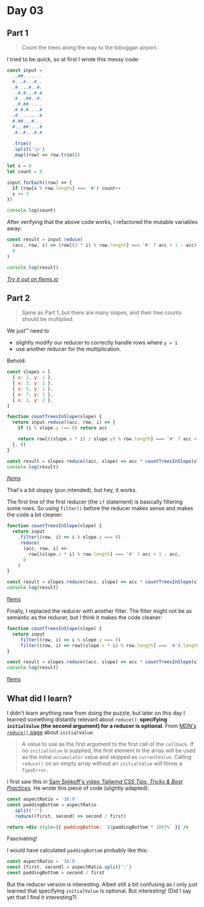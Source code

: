 # Day 03

## Part 1

> Count the trees along the way to the toboggan airport.

I tried to be quick,
so at first I wrote this messy code:

```js
const input = `
  ..##.......
  #...#...#..
  .#....#..#.
  ..#.#...#.#
  .#...##..#.
  ..#.##.....
  .#.#.#....#
  .#........#
  #.##...#...
  #...##....#
  .#..#...#.#
`
  .trim()
  .split('\n')
  .map((row) => row.trim())

let x = 0
let count = 0

input.forEach((row) => {
  if (row[x % row.length] === '#') count++
  x += 3
})

console.log(count)
```

After verifying that the above code works,
I refactored the mutable variables away:

```js
const result = input.reduce(
  (acc, row, i) => (row[(3 * i) % row.length] === '#' ? acc + 1 : acc),
  0
)

console.log(result)
```

[_Try it out on flems.io_](https://flems.io/#0=N4IgtglgJlA2CmIBcBGADGgNCAzvBAxgC7xTK4D2sArkRBQHYB0AVjiNgGYQLtIDaoBgEMwiJCAgMADrVbtsBRiQZFyShjiIACKbJ0BebQAMAOg23amAYiY27D246cPXb85cf27L2y7c+rh7avta+3l5h9uHB-tHOruGBDrFxPn5uaek2scl5XhEF9rmF+UUBKRYh4U5JAf5RuRl5tRWFtsEVWYlpLqk2fr1lXZ3RUaVtE53jcUPddqP1kw091iVt3Rlpi+MFYVH7gbtMixGHk8n+O2c38V1rVZnly-mnWwOZg4lBj+0XR19io9WhMLqEHpZagdsqCngtfk8VtDjj9IeC-mCDtcVgMUd9Kp4El14ucAusQeUZh9Av1-hsKSdgT1-rtWYzPM15lzok0ypzLlMEfN8SKBm9QTixo5eVDhXUCVY4XthtSIVYhkqWu4EcrEXTRsKBZFtYS9llQrieTrYcdmqrTvV+UkGjKpXSlg6GrMtRFrs8Nt8OtbA1D3eyQsbdRLUer-V8auknAa7viLR9xg7RRNbUHTaTUwGY5Tjb0VtNNS1AXFk2znKzujXLWb7kXRbWsz5y3Gw0ngymoyT4abA8tbUX5ZHZWXfgm4fGqeGYcSWVbIaPqcTzn6VSC8YuvfTl7283rkZ8TbHNpujZ7zgd3v6a+8vQzmgbWqXvPNxSTzUSFasc7tpaar5H+SozMmG7Fne2RQYaI7VkKs52hqQ4RkUz4YnkbzyrMDI5MGKJpn+mb5mBqqtv6Kq3KBobMpGI7hh+FbdrmsZunW0KMYu-6sUxvEVuBKZdpWTZHB6VQTo6sIKmmc4BrUnowvmD7JPB-F6gBK5CReX7noWiaEWuhl-BS7HcdB5m3OhgHQWGxmKkuaGodKUltnumGdtalkgWOlrrDR1GJLShyeSxdzTM617PKBBkERJMJkQK6L9mq8bDPJnzKeuIp9H27RoZEGkJsJbkch2QUFGR3pVXJMkSgex5OUa0n6dpX5OgxZrJYl-ZGexKa1eR2zubidqNeUUXLsFhSBdkCFTcC+yWe2zqDZhqn8kuokOXcrTlgeWosW+RFLC2MRSdZsnMs1i1yr6yGaaxNW1WGrrNm9ZJMleinpoJm08Ri5Lrr530mXSCUbiDWl5d825XnMjRXRB7VQ3FVbcgt+UQ9hVU4xGK2XMRRrad696JkiQInpK4FIcORmJVDHXneT9mOTFS4LRJXbbbd9Y0jq5HncWh3DaxuwlP5ilVvuZ79fRPMzhN+FVbSIvM2FMO5bDOzESrXm2ZqE11viCMto6p0My8cp3YVu4vOOYN8gJAPiV1ItuyG2btUbxuu6GcXuhaEVB1zqaGtNr59d+P3cz7jHpZK3WGVBN08UpM6sxB3q4Yn63gy1vszW074FjimxRcnaXh-N4etYG03p-RC67cHxZy0TnuHvuju3YOg3CXhY4-v9E7bbzPqm4+QrpuFBlG1TD3tb1hst94vINf7IVZyl3ueWnnXE93gWK2BB8o5lA0VlL0t1KWt7V2jXhN5VwFUQrX2lHrpSKyHZMZzylkVexcTYfyWKhJ+249q+2gapF2O9CTJ1Dq5ReVk2bLnmrBVBkpMx7xtFcZalVQZimViWeKoofwV0LBmWeXMK5DHVqjLMvg26FVmsjNEhlxZKzzA7COfMAbM27t5a2nEkb0wwg1McYDmJHzpvhZqC8CKRzoQlWchc8Ymy+kHa6GVTy8X8iotscD-pjDQng4x2dF73lgmY4k0D-we0QS1GoC5TJ4LhuzdSfY8JMUIWI-GlI6JcnRnaTxpZ5JbE3nPHSkUfK1jxARGJfVvF7ClpzS2ATCaxVMl+HKWwSaDGyU2T8xdC5U1RkktBh4v5UWrtxQOgsuH+Lxq8IWYM6aPVxvZTyS1Amk0iHUEGW0QyynQvPaKAYmEp1ipLIh09Wb316jmBSBMgI7kwWdaiztbLFMEYMvS7izgGyKBpcaWM5pCwMRol+1ymYbmkmne+ypZaHwkvOSiMZxmIj8dCQ6FtVnc1fnxXZrDd7pw8UyHcK0MFhGSkU90niEi-WyfdX+DE67MJGizP8DsGzbO8WfJRvyvkQPKhxLKDlB7tw+TcZFdTUkZLqvHClgD67nWeXPbRMlsSM36g4uhNFZHjnJdyacw51G9O-rveBHDOEYRVgbY5EyXaq04izY6tKLJmSnkDd5AdqKTz8VfURRdhXPx8UgsBgdtrrOAiTIBcj+5AzJZY32eK2U2S8RfXG7iIrl36Mgn11JUiI0OVciqulJzVWhbkjlUJb7lOeoJQE15dmTx7OQt2PLKYu12pjQGNRR5OIVh8GGrl1WRsVK+H5BZNUdn1vDXxXjLaav4d69pSC9W-ypPsZFMa2l+lSvxO2eS5mit+sFQ44pVpltjRyKZsNS6X3EXEs1MiKGeyYSa80M7CXGNpu6gR+p3IHPRRzFRb091Ph7jbIRnJdliXMGYR4RAABOEAwAAAoACUnQcDSFgBAIg36ADkphzBgf-Y8MAwhpDfu-e+igAB3X92gDAAD5tDIZQ0wD9X6-0wY4LgfA8BiD0E0OQAAzAAJgABxIDQCAAAvpgIQohxCUBoHQRg8gSMaBUGoCQGgtA4fgDgagsBDC6BkHId9pBqAEHgN+4I37hAEAIJgHDqHtMQHQ1h7QSHUP8Go9oAAVLobQABSHTeGEAMAAOZEAABYAF0MMGCMGB6wYHtAAH5tAaYINoAA1NoFA2gkBBc07+zAwQ0DmBg+YUTVB4BMFgBQRzSGJNSaIMR7AeBCC8aoxIAArKgAAnKxtzLGgA)

## Part 2

> Same as Part 1,
> but there are many slopes,
> and their tree counts should be multiplied.

We just&trade; need to

- slightly modify our reducer to correctly handle rows where `y > 1`
- use another reducer for the multiplication.

Behold:

```js
const slopes = [
  { x: 1, y: 1 },
  { x: 3, y: 1 },
  { x: 5, y: 1 },
  { x: 7, y: 1 },
  { x: 1, y: 2 },
]

function countTreesInSlope(slope) {
  return input.reduce((acc, row, i) => {
    if (i % slope.y !== 0) return acc

    return row[((slope.x * i) / slope.y) % row.length] === '#' ? acc + 1 : acc
  }, 0)
}

const result = slopes.reduce((acc, slope) => acc * countTreesInSlope(slope), 1)
console.log(result)
```

[_flems_](https://flems.io/#0=N4IgtglgJlA2CmIBcBGADGgNCAzvBAxgC7xTK4D2sArkRBQHYB0AVjiNgGYQLtIDaoBgEMwiJCAgMADrVbtsBRiQZFyShjiIACKbJ0BebQAMAOg23amAYiY27D246cPXb85cf27L2y7c+rh7avta+3l5h9uHB-tHOruGBDrFxPn5uaek2scl5XhEF9rmF+UUBKRYh4U5JAf5RuRl5tRWFtsEVWYlpLqk2fr1lXZ3RUaVtE53jcUPddqP1kw091iVt3Rlpi+MFYVH7gbtMixGHk8n+O2c38V1rVZnly-mnWwOZg4lBj+0XR19io9WhMLqEHpZagdsqCngtfk8VtDjj9IeC-mCDtcVgMUd9Kp4El14ucAusQeUZh9Av1-hsKSdgT1-rtWYzPM15lzok0ypzLlMEfN8SKBm9QTixo5eVDhXUCVY4XthtSIVYhkqWu4EcrEXTRsKBZFtYS9llQrieTrYcdmqrTvV+UkGjKpXSlg6GrMtRFrs8Nt8OtbA1D3eyQsbdRLUer-V8auknAa7viLR9xg7RRNbUHTaTUwGY5Tjb0VtNNS1AXFk2znKzujXLWb7kXRbWsz5y3Gw0ngymoyT4abA8tbUX5ZHZWXfgm4fGqeGYcSWVbIaPqcTzn6VSC8YuvfTl7283rkZ8TbHNpujZ7zgd3v6a+8vQzmgbWqXvPNxSTzUSFasc7tpaar5H+SozMmG7Fne2RQYaI7VkKs52hqQ4RkUz4YnkbzyrMDI5MGKJpn+mb5mBqqtv6Kq3KBobMpGI7hh+FbdrmsZunW0KMYu-6sUxvEVuBKZdpWTZHB6VQTo6sIKmmc4BrUnowvmD7JPB-F6gBK5CReX7noWiaEWuhl-BS7HcdB5m3OhgHQWGxmKkuaGodKUltnumGdtalkgWOlrrDR1GJLShyeSxdzTM617PKBBkERJMJkQK6L9mq8bDPJnzKeuIp9H27RoZEGkJsJbkch2QUFGR3pVXJMkSgex5OUa0n6dpX5OgxZrJYl-ZGexKa1eR2zubidqNeUUXLsFhSBdkCFTcC+yWe2zqDZhqn8kuokOXcrTlgeWosW+RFLC2MRSdZsnMs1i1yr6yGaaxNW1WGrrNm9ZJMleinpoJm08Ri5Lrr530mXSCUbiDWl5d825XnMjRXRB7VQ3FVbcgt+UQ9hVU4xGK2XMRRrad696JkiQInpK4FIcORmJVDHXneT9mOTFS4LRJXbbbd9Y0jq5HncWh3DaxuwlP5ilVvuZ79fRPMzhN+FVbSIvM2FMO5bDOzESrXm2ZqE11viCMto6p0My8cp3YVu4vOOYN8gJAPiV1ItuyG2btUbxuu6GcXuhaEVB1zqaGtNr59d+P3cz7jHpZK3WGVBN08UpM6sxB3q4Yn63gy1vszW074FjimxRcnaXh-N4etYG03p-RC67cHxZy0TnuHvuju3YOg3CXhY4-v9E7bbzPqm4+QrpuFBlG1TD3tb1hst94vINf7IVZyl3ueWnnXE93gWK2BB8o5lA0VlL0t1KWt7V2jXhN5VwFUQrX2lHrpSKyHZMZzylkVexcTYfyWKhJ+249q+2gapF2O9CTJ1Dq5ReVk2bLnmrBVBkpMx7xtFcZalVQZimViWeKoofwV0LBmWeXMK5DHVqjLMvg26FVmsjNEhlxZKzzA7COfMAbM27t5a2nEkb0wwg1McYDmJHzpvhZqC8CKRzoQlWchc8Ymy+kHa6GVTy8X8iotscD-pjDQng4x2dF73lgmY4k0D-we0QS1GoC5TJ4LhuzdSfY8JMUIWI-GlI6JcnRnaTxpZ5JbE3nPHSkUfK1jxARGJfVvF7ClpzS2ATCaxVMl+HKWwSaDGyU2T8xdC5U1RkktBh4v5UWrtxQOgsuH+Lxq8IWYM6aPVxvZTyS1Amk0iHUEGW0QyynQvPaKAYmEp1ipLIh09Wb316jmBSBMgI7kwWdaiztbLFMEYMvS7izgGyKBpcaWM5pCwMRol+1ymYbmkmne+ypZaHwkvOSiMZxmIj8dCQ6FtVnc1fnxXZrDd7pw8UyHcK0MFhGSkU90niEi-WyfdX+DE67MJGizP8DsGzbO8WfJRvyvkQPKhxLKDlB7tw+TcZFdTUkZLqvHClgD67nWeXPbRMlsSM36g4uhNFZHjnJdyacw51G9O-rveBHDOEYRVgbY5EyXaq04izY6tKLJmSnkDd5AdqKTz8VfURRdhXPx8UgsBgdtrrOAiTIBcj+5AzJZY32eK2U2S8RfXG7iIrl36Mgn11JUiI0OVciqulJzVWhbkjlUJb7lOeoJQE15dmTx7OQt2PLKYu12pjQGNRR5OIVh8GGrl1WRsVK+H5BZNUdn1vDXxXjLaav4d69pSC9W-ypPsZFMa2l+lSvxO2eS5mit+sFQ44pVpltjRyKZsNS6X3EXEs1MiKGeyYSa80M7CXGNpu6gR+p3IHPRRzFRb091Ph7jbIRnJdliXMGYR4RAABOEAwAAAoACUnQcDSFgBAIg36ADkphzBgf-Y8MAwhpDfu-e+igAB3X92gDAAD5tDIZQ0wD9X6-0wY4LgfA8BiD0E0OQAAzAAJgABxIDQCAAAvpgIQohxCUBoHQRg8gSMaBUGoCQGgtDaBwLACg0h4A4Aw9ofgwRgDaAAB5IG0CgTA2gACeamUDaDY4plTanqOaZ0+p-TmBDOqe0AAVlM7pizVm1MAHZ7PmYM1UJT1mNPabU7RxzDAAC65hzCcGoAwCjjBtBKHC0QAAKu++AMmACSDAADKknpPfok1J+A6HgDBES0Qag76LB6DkIlqA1ACDwEQ8IAgBBNO4c0xAdDWHtAFaqJYCAnBtDfogNoAApOJzL8AmBae0AAQgMEYNA6GislYsPVggIWus4fgMV0rOHUP8EQzl6TTBlPaAAFS6HQwAehG7l8b6Hhu4aYAgBgABzIgAALQLGGZvaDA9YMD2gAD82hlvaAANTmbU8t4IbHtBzfMCx1bomdCJZwNQWAhgrvSZwEwSr1XavfuW5p-beWMPYeB6dmLqgEtJZwKljLuXsujd-ZplAMHRNUDG5Jp7SGZOo6IMR7AeBCC8aoxIFAznUAAE5WOBZY0AA)

That's a bit sloppy (pun intended),
but hey, it works.

The first line of the first reducer (the `if` statement)
is basically filtering some rows.
So using `filter()` before the reducer makes sense
and makes the code a bit cleaner:

```js
function countTreesInSlope(slope) {
  return input
    .filter((row, i) => i % slope.y === 0)
    .reduce(
      (acc, row, i) =>
        row[(slope.x * i) % row.length] === '#' ? acc + 1 : acc,
      0
    )
}

const result = slopes.reduce((acc, slope) => acc * countTreesInSlope(slope), 1)
console.log(result)
```

[flems](https://flems.io/#0=N4IgtglgJlA2CmIBcBGADGgNCAzvBAxgC7xTK4D2sArkRBQHYB0AVjiNgGYQLtIDaoBgEMwiJCAgMADrVbtsBRiQZFyShjiIACKbJ0BebQAMAOg23amAYiY27D246cPXb85cf27L2y7c+rh7avta+3l5h9uHB-tHOruGBDrFxPn5uaek2scl5XhEF9rmF+UUBKRYh4U5JAf5RuRl5tRWFtsEVWYlpLqk2fr1lXZ3RUaVtE53jcUPddqP1kw091iVt3Rlpi+MFYVH7gbtMixGHk8n+O2c38V1rVZnly-mnWwOZg4lBj+0XR19io9WhMLqEHpZagdsqCngtfk8VtDjj9IeC-mCDtcVgMUd9Kp4El14ucAusQeUZh9Av1-hsKSdgT1-rtWYzPM15lzok0ypzLlMEfN8SKBm9QTixo5eVDhXUCVY4XthtSIVYhkqWu4EcrEXTRsKBZFtYS9llQrieTrYcdmqrTvV+UkGjKpXSlg6GrMtRFrs8Nt8OtbA1D3eyQsbdRLUer-V8auknAa7viLR9xg7RRNbUHTaTUwGY5Tjb0VtNNS1AXFk2znKzujXLWb7kXRbWsz5y3Gw0ngymoyT4abA8tbUX5ZHZWXfgm4fGqeGYcSWVbIaPqcTzn6VSC8YuvfTl7283rkZ8TbHNpujZ7zgd3v6a+8vQzmgbWqXvPNxSTzUSFasc7tpaar5H+SozMmG7Fne2RQYaI7VkKs52hqQ4RkUz4YnkbzyrMDI5MGKJpn+mb5mBqqtv6Kq3KBobMpGI7hh+FbdrmsZunW0KMYu-6sUxvEVuBKZdpWTZHB6VQTo6sIKmmc4BrUnowvmD7JPB-F6gBK5CReX7noWiaEWuhl-BS7HcdB5m3OhgHQWGxmKkuaGodKUltnumGdtalkgWOlrrDR1GJLShyeSxdzTM617PKBBkERJMJkQK6L9mq8bDPJnzKeuIp9H27RoZEGkJsJbkch2QUFGR3pVXJMkSgex5OUa0n6dpX5OgxZrJYl-ZGexKa1eR2zubidqNeUUXLsFhSBdkCFTcC+yWe2zqDZhqn8kuokOXcrTlgeWosW+RFLC2MRSdZsnMs1i1yr6yGaaxNW1WGrrNm9ZJMleinpoJm08Ri5Lrr530mXSCUbiDWl5d825XnMjRXRB7VQ3FVbcgt+UQ9hVU4xGK2XMRRrad696JkiQInpK4FIcORmJVDHXneT9mOTFS4LRJXbbbd9Y0jq5HncWh3DaxuwlP5ilVvuZ79fRPMzhN+FVbSIvM2FMO5bDOzESrXm2ZqE11viCMto6p0My8cp3YVu4vOOYN8gJAPiV1ItuyG2btUbxuu6GcXuhaEVB1zqaGtNr59d+P3cz7jHpZK3WGVBN08UpM6sxB3q4Yn63gy1vszW074FjimxRcnaXh-N4etYG03p-RC67cHxZy0TnuHvuju3YOg3CXhY4-v9E7bbzPqm4+QrpuFBlG1TD3tb1hst94vINf7IVZyl3ueWnnXE93gWK2BB8o5lA0VlL0t1KWt7V2jXhN5VwFUQrX2lHrpSKyHZMZzylkVexcTYfyWKhJ+249q+2gapF2O9CTJ1Dq5ReVk2bLnmrBVBkpMx7xtFcZalVQZimViWeKoofwV0LBmWeXMK5DHVqjLMvg26FVmsjNEhlxZKzzA7COfMAbM27t5a2nEkb0wwg1McYDmJHzpvhZqC8CKRzoQlWchc8Ymy+kHa6GVTy8X8iotscD-pjDQng4x2dF73lgmY4k0D-we0QS1GoC5TJ4LhuzdSfY8JMUIWI-GlI6JcnRnaTxpZ5JbE3nPHSkUfK1jxARGJfVvF7ClpzS2ATCaxVMl+HKWwSaDGyU2T8xdC5U1RkktBh4v5UWrtxQOgsuH+Lxq8IWYM6aPVxvZTyS1Amk0iHUEGW0QyynQvPaKAYmEp1ipLIh09Wb316jmBSBMgI7kwWdaiztbLFMEYMvS7izgGyKBpcaWM5pCwMRol+1ymYbmkmne+ypZaHwkvOSiMZxmIj8dCQ6FtVnc1fnxXZrDd7pw8UyHcK0MFhGSkU90niEi-WyfdX+DE67MJGizP8DsGzbO8WfJRvyvkQPKhxLKDlB7tw+TcZFdTUkZLqvHClgD67nWeXPbRMlsSM36g4uhNFZHjnJdyacw51G9O-rveBHDOEYRVgbY5EyXaq04izY6tKLJmSnkDd5AdqKTz8VfURRdhXPx8UgsBgdtrrOAiTIBcj+5AzJZY32eK2U2S8RfXG7iIrl36Mgn11JUiI0OVciqulJzVWhbkjlUJb7lOeoJQE15dmTx7OQt2PLKYu12pjQGNRR5OIVh8GGrl1WRsVK+H5BZNUdn1vDXxXjLaav4d69pSC9W-ypPsZFMa2l+lSvxO2eS5mit+sFQ44pVpltjRyKZsNS6X3EXEs1MiKGeyYSa80M7CXGNpu6gR+p3IHPRRzFRb091Ph7jbIRnJdliXMGYR4RAABOEAwAAAoACUnQcDSFgBAIg36ADkphzBgf-Y8MAwhpDfu-e+igAB3X92gDAAD5tDIZQ0wD9X6-0wY4LgfA8BiD0E0OQAAzAAJgABxIDQCAAAvpgIQohxCUBoHQRg8gSMaBUGoCQGgtDaBwLACg0h4A4Aw9ofgwRgDaAAB5IG0CgTA2gACeamUDaDY4plTanqOaZ0+p-TmBDOqe0AAVlM7pizVm1MAHZ7PmYM1UJT1mNPabU7RxzDAAC65hzCcGoAwCjjBtBKHC0QAAKu++AMmACSDAADKknpPfok1J+A6HgDBES0Qag76LB6FoMETw3BYAkHfYh3DmmIDoaw7obQABScTmX4BMC0xhgwRg0AwcsJ4RLUBqAEHgN+yrw3v3CAIAQTTDXdDNcw9N4bOHUP8Gy11pgyntAACplvtY23hhADAADmRAAAWgW+tGDA9YMD2gAD82g5sEG0AAanM2p97lmqjrbQNNmDLGQsRcYGJxLOBqA1bkzl6TOAmCjfG5N2b83NPw7yxh7D72DvRYoLFhLSWcCpYy7l7buXf2aZQDB0TVBuuSfO0hmTMOiDEewHgQgvGqMSBQAATlQHz1jgWWNAA)

Finally,
I replaced the reducer with another filter.
The filter might not be as semantic as the reducer,
but I think it makes the code cleaner:

```js
function countTreesInSlope(slope) {
  return input
    .filter((row, i) => i % slope.y === 0)
    .filter((row, i) => row[(slope.x * i) % row.length] === '#').length
}

const result = slopes.reduce((acc, slope) => acc * countTreesInSlope(slope), 1)
console.log(result)
```

[flems](https://flems.io/#0=N4IgtglgJlA2CmIBcBGADGgNCAzvBAxgC7xTK4D2sArkRBQHYB0AVjiNgGYQLtIDaoBgEMwiJCAgMADrVbtsBRiQZFyShjiIACKbJ0BebQAMAOg23amAYiY27D246cPXb85cf27L2y7c+rh7avta+3l5h9uHB-tHOruGBDrFxPn5uaek2scl5XhEF9rmF+UUBKRYh4U5JAf5RuRl5tRWFtsEVWYlpLqk2fr1lXZ3RUaVtE53jcUPddqP1kw091iVt3Rlpi+MFYVH7gbtMixGHk8n+O2c38V1rVZnly-mnWwOZg4lBj+0XR19io9WhMLqEHpZagdsqCngtfk8VtDjj9IeC-mCDtcVgMUd9Kp4El14ucAusQeUZh9Av1-hsKSdgT1-rtWYzPM15lzok0ypzLlMEfN8SKBm9QTixo5eVDhXUCVY4XthtSIVYhkqWu4EcrEXTRsKBZFtYS9llQrieTrYcdmqrTvV+UkGjKpXSlg6GrMtRFrs8Nt8OtbA1D3eyQsbdRLUer-V8auknAa7viLR9xg7RRNbUHTaTUwGY5Tjb0VtNNS1AXFk2znKzujXLWb7kXRbWsz5y3Gw0ngymoyT4abA8tbUX5ZHZWXfgm4fGqeGYcSWVbIaPqcTzn6VSC8YuvfTl7283rkZ8TbHNpujZ7zgd3v6a+8vQzmgbWqXvPNxSTzUSFasc7tpaar5H+SozMmG7Fne2RQYaI7VkKs52hqQ4RkUz4YnkbzyrMDI5MGKJpn+mb5mBqqtv6Kq3KBobMpGI7hh+FbdrmsZunW0KMYu-6sUxvEVuBKZdpWTZHB6VQTo6sIKmmc4BrUnowvmD7JPB-F6gBK5CReX7noWiaEWuhl-BS7HcdB5m3OhgHQWGxmKkuaGodKUltnumGdtalkgWOlrrDR1GJLShyeSxdzTM617PKBBkERJMJkQK6L9mq8bDPJnzKeuIp9H27RoZEGkJsJbkch2QUFGR3pVXJMkSgex5OUa0n6dpX5OgxZrJYl-ZGexKa1eR2zubidqNeUUXLsFhSBdkCFTcC+yWe2zqDZhqn8kuokOXcrTlgeWosW+RFLC2MRSdZsnMs1i1yr6yGaaxNW1WGrrNm9ZJMleinpoJm08Ri5Lrr530mXSCUbiDWl5d825XnMjRXRB7VQ3FVbcgt+UQ9hVU4xGK2XMRRrad696JkiQInpK4FIcORmJVDHXneT9mOTFS4LRJXbbbd9Y0jq5HncWh3DaxuwlP5ilVvuZ79fRPMzhN+FVbSIvM2FMO5bDOzESrXm2ZqE11viCMto6p0My8cp3YVu4vOOYN8gJAPiV1ItuyG2btUbxuu6GcXuhaEVB1zqaGtNr59d+P3cz7jHpZK3WGVBN08UpM6sxB3q4Yn63gy1vszW074FjimxRcnaXh-N4etYG03p-RC67cHxZy0TnuHvuju3YOg3CXhY4-v9E7bbzPqm4+QrpuFBlG1TD3tb1hst94vINf7IVZyl3ueWnnXE93gWK2BB8o5lA0VlL0t1KWt7V2jXhN5VwFUQrX2lHrpSKyHZMZzylkVexcTYfyWKhJ+249q+2gapF2O9CTJ1Dq5ReVk2bLnmrBVBkpMx7xtFcZalVQZimViWeKoofwV0LBmWeXMK5DHVqjLMvg26FVmsjNEhlxZKzzA7COfMAbM27t5a2nEkb0wwg1McYDmJHzpvhZqC8CKRzoQlWchc8Ymy+kHa6GVTy8X8iotscD-pjDQng4x2dF73lgmY4k0D-we0QS1GoC5TJ4LhuzdSfY8JMUIWI-GlI6JcnRnaTxpZ5JbE3nPHSkUfK1jxARGJfVvF7ClpzS2ATCaxVMl+HKWwSaDGyU2T8xdC5U1RkktBh4v5UWrtxQOgsuH+Lxq8IWYM6aPVxvZTyS1Amk0iHUEGW0QyynQvPaKAYmEp1ipLIh09Wb316jmBSBMgI7kwWdaiztbLFMEYMvS7izgGyKBpcaWM5pCwMRol+1ymYbmkmne+ypZaHwkvOSiMZxmIj8dCQ6FtVnc1fnxXZrDd7pw8UyHcK0MFhGSkU90niEi-WyfdX+DE67MJGizP8DsGzbO8WfJRvyvkQPKhxLKDlB7tw+TcZFdTUkZLqvHClgD67nWeXPbRMlsSM36g4uhNFZHjnJdyacw51G9O-rveBHDOEYRVgbY5EyXaq04izY6tKLJmSnkDd5AdqKTz8VfURRdhXPx8UgsBgdtrrOAiTIBcj+5AzJZY32eK2U2S8RfXG7iIrl36Mgn11JUiI0OVciqulJzVWhbkjlUJb7lOeoJQE15dmTx7OQt2PLKYu12pjQGNRR5OIVh8GGrl1WRsVK+H5BZNUdn1vDXxXjLaav4d69pSC9W-ypPsZFMa2l+lSvxO2eS5mit+sFQ44pVpltjRyKZsNS6X3EXEs1MiKGeyYSa80M7CXGNpu6gR+p3IHPRRzFRb091Ph7jbIRnJdliXMGYR4RAABOEAwAAAoACUnQcDSFgBAIg36ADkphzBgf-Y8MAwhpDfu-e+igAB3X92gDAAD5tDIZQ0wD9X6-0wY4LgfA8BiD0E0OQAAzAAJgABxIDQCAAAvpgIQohxCUBoHQRg8gSMaBUGoCQGgtDaBwLACg0h4A4Aw9ofgwRgDaAAB5IG0CgTA2gACeamUDaDY4plTanqOaZ0+p-TmBDOqe0AAVlM7pizVm1MAHZ7PmYM1UJT1mNPabU7RxzDAAC65hzCcGoAwCjjBtBKHC0QAAKu++AMmACSDAADKknpPfok1J+A6HgDBES0Qag76LB6FoMETw3BYAkHfYh3DmmIDoaw7obQABScTmX4BMC0xhgwRg0AwcsFVngtX6uoca817DuH+DZa60wZT2gABUuh0Mddw0wBADAADmRAAAWgW+tGDA9YaDm34A7f2+YFjIWIuMDE4lnA1AatyZy9JnATBEtQGoAQeAiHhAEAIJpt7eWMPYYBwQZb0WKCxYS0lnAqWMu5bm7l39mmUAwdE1QbrknttIZk89ogxHsB4EILxqjEgUA2dQAATlY4FljQA)

## What did I learn?

I didn't learn anything new from doing the puzzle,
but later on this day
I learned something distantly relevant about `reduce()`:
**specifying `initialValue` (the second argument) for a reducer is optional**.
From
[MDN's `reduce()` page](https://developer.mozilla.org/en-US/docs/Web/JavaScript/Reference/Global_Objects/Array/Reduce)
about `initialValue`:

> A value to use as the first argument to the first call of the `callback`.
> If no `initialValue` is supplied,
> the first element in the array will be used as the initial `accumulator` value
> and skipped as `currentValue`.
> Calling `reduce()` on an empty array without an `initialValue`
> will throw a `TypeError`.

I first saw this in
[Sam Selikoff's video _Tailwind CSS Tips, Tricks & Best Practices_](https://www.youtube.com/watch?v=nqNIy8HkEQ8).
He wrote this piece of code
(slightly adapted):

```jsx
const aspectRatio = '16:9'
const paddingBottom = aspectRatio
  .split(':')
  .reduce((first, second) => second / first)

return <div style={{ paddingBottom: `${paddingBottom * 100}%` }} />
```

Fascinating!

I would have calculated `paddingBottom` probably like this:

```jsx
const aspectRatio = '16:9'
const [first, second] = aspectRatio.split(':')
const paddingBottom = second / first
```

But the reducer version is interesting.
Albeit still a bit confusing
as I only just learned that specifying `initialValue` is optional.
But interesting!
(Did I say yet that I find it interesting?)
